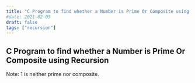 ```yaml
---
title: "C Program to find whether a Number is Prime Or Composite using Recursion"
#date: 2021-02-05
draft: false
tags: ["recursion"]
---
```


## C Program to find whether a Number is Prime Or Composite using Recursion

Note: 1 is neither prime nor composite.

